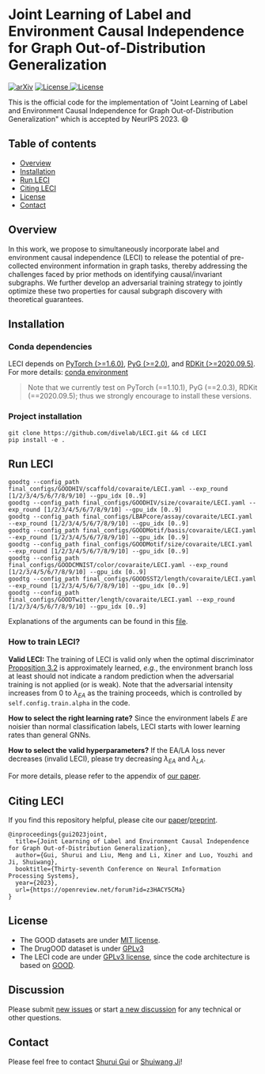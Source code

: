 # Joint Learning of Label and Environment Causal Independence for Graph Out-of-Distribution Generalization

[![arXiv](https://img.shields.io/badge/arXiv-2306.01103-b31b1b.svg)](https://arxiv.org/abs/2306.01103)
<a href="https://openreview.net/forum?id=z3HACY5CMa"> <img alt="License" src="https://img.shields.io/static/v1?label=Pub&message=NeurIPS%2723&color=blue"> </a>
[![License][license-image]][license-url]

This is the official code for the implementation of "Joint Learning of Label and Environment Causal Independence for Graph Out-of-Distribution Generalization"
which is accepted by NeurIPS 2023. :smile:

[license-url]: https://github.com/divelab/LECI/blob/main/LICENSE
[license-image]:https://img.shields.io/badge/license-GPL3.0-green.svg


## Table of contents

* [Overview](#overview)
* [Installation](#installation)
* [Run LECI](#run-leci)
* [Citing LECI](#citing-leci)
* [License](#license)
* [Contact](#contact)

## Overview

In this work, we propose to simultaneously incorporate label and environment causal independence (LECI) to 
release the potential of pre-collected environment information in graph tasks, thereby addressing the challenges faced by prior methods on identifying 
causal/invariant subgraphs. We further develop an adversarial training strategy to jointly optimize these two properties for 
causal subgraph discovery with theoretical guarantees.


## Installation 

### Conda dependencies

LECI depends on [PyTorch (>=1.6.0)](https://pytorch.org/get-started/previous-versions/), [PyG (>=2.0)](https://pytorch-geometric.readthedocs.io/en/latest/notes/installation.html), and
[RDKit (>=2020.09.5)](https://www.rdkit.org/docs/Install.html). For more details: [conda environment](/../../blob/main/environment.yml)

> Note that we currently test on PyTorch (==1.10.1), PyG (==2.0.3), RDKit (==2020.09.5); thus we strongly encourage to install these versions.

### Project installation

```shell
git clone https://github.com/divelab/LECI.git && cd LECI
pip install -e .
```

## Run LECI

```shell
goodtg --config_path final_configs/GOODHIV/scaffold/covaraite/LECI.yaml --exp_round [1/2/3/4/5/6/7/8/9/10] --gpu_idx [0..9]
goodtg --config_path final_configs/GOODHIV/size/covaraite/LECI.yaml --exp_round [1/2/3/4/5/6/7/8/9/10] --gpu_idx [0..9]
goodtg --config_path final_configs/LBAPcore/assay/covaraite/LECI.yaml --exp_round [1/2/3/4/5/6/7/8/9/10] --gpu_idx [0..9]
goodtg --config_path final_configs/GOODMotif/basis/covaraite/LECI.yaml --exp_round [1/2/3/4/5/6/7/8/9/10] --gpu_idx [0..9]
goodtg --config_path final_configs/GOODMotif/size/covaraite/LECI.yaml --exp_round [1/2/3/4/5/6/7/8/9/10] --gpu_idx [0..9]
goodtg --config_path final_configs/GOODCMNIST/color/covaraite/LECI.yaml --exp_round [1/2/3/4/5/6/7/8/9/10] --gpu_idx [0..9]
goodtg --config_path final_configs/GOODSST2/length/covaraite/LECI.yaml --exp_round [1/2/3/4/5/6/7/8/9/10] --gpu_idx [0..9]
goodtg --config_path final_configs/GOODTwitter/length/covaraite/LECI.yaml --exp_round [1/2/3/4/5/6/7/8/9/10] --gpu_idx [0..9]
```

Explanations of the arguments can be found in this [file](/../../blob/LECI-1.0.0/configs/GOOD_configs/GOODMotif/basis/covariate/LECI.yaml).

### How to train LECI?

**Valid LECI:** The training of LECI is valid only when the optimal discriminator [Proposition 3.2](https://arxiv.org/pdf/2306.01103.pdf) is approximately learned, *e.g.*, 
the environment branch loss at least should not indicate a random prediction when the adversarial training is not applied (or is weak). Note that the adversarial intensity
increases from 0 to $\lambda_{EA}$ as the training proceeds, which is controlled by `self.config.train.alpha` in the code. 


**How to select the right learning rate?** Since the environment labels $E$ are noisier than normal classification labels, LECI starts with lower learning rates than general GNNs.

**How to select the valid hyperparameters?** If the EA/LA loss never decreases (invalid LECI), please try decreasing $\lambda_{EA}$ and $\lambda_{LA}$.

For more details, please refer to the appendix of [our paper](https://openreview.net/pdf?id=z3HACY5CMa).

## Citing LECI
If you find this repository helpful, please cite our [paper](https://openreview.net/forum?id=z3HACY5CMa)/[preprint](https://arxiv.org/abs/2306.01103).
```
@inproceedings{gui2023joint,
  title={Joint Learning of Label and Environment Causal Independence for Graph Out-of-Distribution Generalization},
  author={Gui, Shurui and Liu, Meng and Li, Xiner and Luo, Youzhi and Ji, Shuiwang},
  booktitle={Thirty-seventh Conference on Neural Information Processing Systems},
  year={2023},
  url={https://openreview.net/forum?id=z3HACY5CMa}
}
```

## License

- The GOOD datasets are under [MIT license](https://drive.google.com/file/d/1xA-5q3YHXLGLz7xV2tT69a9dcVmiJmiV/view?usp=sharing).
- The DrugOOD dataset is under [GPLv3](https://github.com/tencent-ailab/DrugOOD/blob/main/LICENSE)
- The LECI code are under [GPLv3 license](/../../blob/main/LICENSE), since the code architecture is based on [GOOD](https://github.com/divelab/GOOD.git).

## Discussion

Please submit [new issues](/../../issues/new) or start [a new discussion](/../../discussions/new) for any technical or other questions.

## Contact

Please feel free to contact [Shurui Gui](mailto:shurui.gui@tamu.edu) or [Shuiwang Ji](mailto:sji@tamu.edu)!

